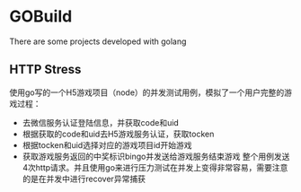 # GOBuild
There are some projects developed with golang

## HTTP Stress
使用go写的一个H5游戏项目（node）的并发测试用例，模拟了一个用户完整的游戏过程： 
- 去微信服务认证登陆信息，并获取code和uid
- 根据获取的code和uid去H5游戏服务认证，获取tocken
- 根据tocken和uid选择对应的游戏项目id开始游戏
- 获取游戏服务返回的中奖标识bingo并发送给游戏服务结束游戏
整个用例发送4次http请求。并且使用go来进行压力测试在并发上变得非常容易，需要注意的是在并发中进行recover异常捕获
